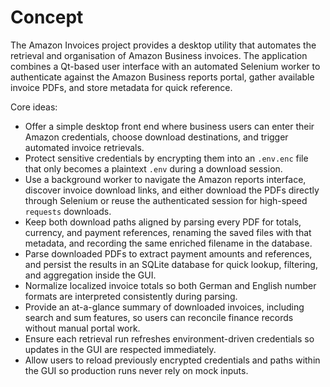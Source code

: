# Concept

The Amazon Invoices project provides a desktop utility that automates the retrieval and organisation of Amazon Business invoices. The application combines a Qt-based user interface with an automated Selenium worker to authenticate against the Amazon Business reports portal, gather available invoice PDFs, and store metadata for quick reference.

Core ideas:

* Offer a simple desktop front end where business users can enter their Amazon credentials, choose download destinations, and trigger automated invoice retrievals.
* Protect sensitive credentials by encrypting them into an `.env.enc` file that only becomes a plaintext `.env` during a download session.
* Use a background worker to navigate the Amazon reports interface, discover invoice download links, and either download the PDFs directly through Selenium or reuse the authenticated session for high-speed `requests` downloads.
* Keep both download paths aligned by parsing every PDF for totals, currency, and payment references, renaming the saved files with that metadata, and recording the same enriched filename in the database.
* Parse downloaded PDFs to extract payment amounts and references, and persist the results in an SQLite database for quick lookup, filtering, and aggregation inside the GUI.
* Normalize localized invoice totals so both German and English number formats are interpreted consistently during parsing.
* Provide an at-a-glance summary of downloaded invoices, including search and sum features, so users can reconcile finance records without manual portal work.
* Ensure each retrieval run refreshes environment-driven credentials so updates in the GUI are respected immediately.
* Allow users to reload previously encrypted credentials and paths within the GUI so production runs never rely on mock inputs.

